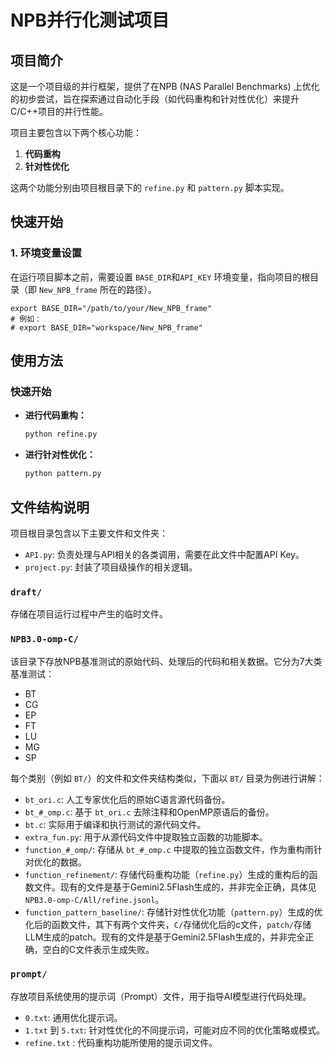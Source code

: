 # NPB并行化测试项目

## 项目简介

这是一个项目级的并行框架，提供了在NPB (NAS Parallel Benchmarks) 上优化的初步尝试，旨在探索通过自动化手段（如代码重构和针对性优化）来提升C/C++项目的并行性能。

项目主要包含以下两个核心功能：

1.  **代码重构**
2.  **针对性优化**

这两个功能分别由项目根目录下的 `refine.py` 和 `pattern.py` 脚本实现。

## 快速开始

### 1. 环境变量设置

在运行项目脚本之前，需要设置 `BASE_DIR`和`API_KEY` 环境变量，指向项目的根目录（即 `New_NPB_frame` 所在的路径）。

```shell
export BASE_DIR="/path/to/your/New_NPB_frame"
# 例如：
# export BASE_DIR="workspace/New_NPB_frame"
```


## 使用方法

### 快速开始

*   **进行代码重构：**

    ```bash
    python refine.py
    ```

*   **进行针对性优化：**

    ```bash
    python pattern.py
    ```

## 文件结构说明

项目根目录包含以下主要文件和文件夹：

-   `API.py`: 负责处理与API相关的各类调用，需要在此文件中配置API Key。
-   `project.py`: 封装了项目级操作的相关逻辑。
### `draft/`
存储在项目运行过程中产生的临时文件。

### `NPB3.0-omp-C/`

该目录下存放NPB基准测试的原始代码、处理后的代码和相关数据。它分为7大类基准测试：

-   BT
-   CG
-   EP
-   FT
-   LU
-   MG
-   SP

每个类别（例如 `BT/`）的文件和文件夹结构类似，下面以 `BT/` 目录为例进行讲解：

-   `bt_ori.c`: 人工专家优化后的原始C语言源代码备份。
-   `bt_#_omp.c`: 基于 `bt_ori.c` 去除注释和OpenMP原语后的备份。
-   `bt.c`: 实际用于编译和执行测试的源代码文件。
-   `extra_fun.py`: 用于从源代码文件中提取独立函数的功能脚本。
-   `function_#_omp/`: 存储从 `bt_#_omp.c` 中提取的独立函数文件，作为重构雨针对优化的数据。
-   `function_refinement/`: 存储代码重构功能（`refine.py`）生成的重构后的函数文件。现有的文件是基于Gemini2.5Flash生成的，并非完全正确，具体见`NPB3.0-omp-C/All/refine.jsonl`。
-   `function_pattern_baseline/`: 存储针对性优化功能（`pattern.py`）生成的优化后的函数文件，其下有两个文件夹，`C/`存储优化后的c文件，`patch/`存储LLM生成的patch。现有的文件是基于Gemini2.5Flash生成的，并非完全正确，空白的C文件表示生成失败。

### `prompt/`

存放项目系统使用的提示词（Prompt）文件，用于指导AI模型进行代码处理。

-   `0.txt`: 通用优化提示词。
-   `1.txt` 到 `5.txt`: 针对性优化的不同提示词，可能对应不同的优化策略或模式。
-   `refine.txt` : 代码重构功能所使用的提示词文件。

